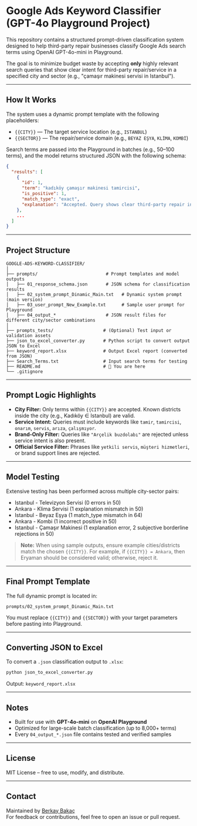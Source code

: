 # Google Ads Keyword Classifier (GPT-4o Playground Project)

This repository contains a structured prompt-driven classification system designed to help third-party repair businesses classify Google Ads search terms using OpenAI GPT-4o-mini in Playground.

The goal is to minimize budget waste by accepting **only** highly relevant search queries that show clear intent for third-party repair/service in a specified city and sector (e.g., "çamaşır makinesi servisi in Istanbul").

---

## How It Works

The system uses a dynamic prompt template with the following placeholders:

- `{{CITY}}` — The target service location (e.g., `ISTANBUL`)
- `{{SECTOR}}` — The repair/service domain (e.g., `BEYAZ EŞYA`, `KLİMA`, `KOMBİ`)

Search terms are passed into the Playground in batches (e.g., 50–100 terms), and the model returns structured JSON with the following schema:

```json
{
  "results": [
    {
      "id": 1,
      "term": "kadıköy çamaşır makinesi tamircisi",
      "is_positive": 1,
      "match_type": "exact",
      "explanation": "Accepted. Query shows clear third-party repair intent for ÇAMAŞIR MAKİNESİ in ISTANBUL."
    },
    ...
  ]
}
```

---

## Project Structure

```
GOOGLE-ADS-KEYWORD-CLASSIFIER/
│
├── prompts/                          # Prompt templates and model outputs
│   ├── 01_response_schema.json       # JSON schema for classification results
│   ├── 02_system_prompt_Dinamic_Main.txt   # Dynamic system prompt (main version)
│   ├── 03_user_prompt_New_Example.txt      # Sample user prompt for Playground
│   ├── 04_output_*                   # JSON result files for different city/sector combinations
│
├── prompts_tests/                   # (Optional) Test input or validation assets
├── json_to_excel_converter.py       # Python script to convert output JSON to Excel
├── keyword_report.xlsx              # Output Excel report (converted from JSON)
├── Search_Terms.txt                 # Input search terms for testing
├── README.md                        # 📄 You are here
└── .gitignore
```

---

## Prompt Logic Highlights

- **City Filter:** Only terms within `{{CITY}}` are accepted. Known districts inside the city (e.g., Kadıköy ∈ Istanbul) are valid.
- **Service Intent:** Queries must include keywords like `tamir`, `tamircisi`, `onarım`, `servis`, `arıza`, `çalışmıyor`.
- **Brand-Only Filter:** Queries like `"Arçelik buzdolabı"` are rejected unless service intent is also present.
- **Official Service Filter:** Phrases like `yetkili servis`, `müşteri hizmetleri`, or brand support lines are rejected.

---

## Model Testing

Extensive testing has been performed across multiple city-sector pairs:

- Istanbul - Televizyon Servisi (0 errors in 50)
- Ankara - Klima Servisi (1 explanation mismatch in 50)
- Istanbul - Beyaz Eşya (1 match_type mismatch in 64)
- Ankara - Kombi (1 incorrect positive in 50)
- Istanbul - Çamaşır Makinesi (1 explanation error, 2 subjective borderline rejections in 50)

> **Note:** When using sample outputs, ensure example cities/districts match the chosen `{{CITY}}`. For example, if `{{CITY}} = Ankara`, then Eryaman should be considered valid; otherwise, reject it.

---

## Final Prompt Template

The full dynamic prompt is located in:

```
prompts/02_system_prompt_Dinamic_Main.txt
```

You must replace `{{CITY}}` and `{{SECTOR}}` with your target parameters before pasting into Playground.

---

## Converting JSON to Excel

To convert a `.json` classification output to `.xlsx`:

```bash
python json_to_excel_converter.py
```

Output: `keyword_report.xlsx`

---

## Notes

- Built for use with **GPT-4o-mini** on **OpenAI Playground**
- Optimized for large-scale batch classification (up to 8,000+ terms)
- Every `04_output_*.json` file contains tested and verified samples

---

## License

MIT License – free to use, modify, and distribute.

---

## Contact

Maintained by [Berkay Bakaç](https://github.com/berkaybakac)  
For feedback or contributions, feel free to open an issue or pull request.